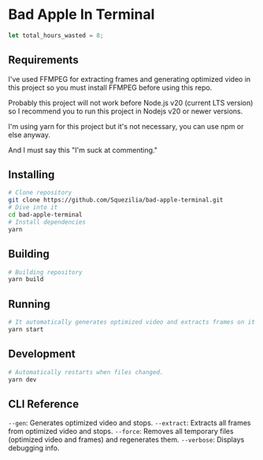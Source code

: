 # Bad Apple In Terminal
```ts
let total_hours_wasted = 8;
```

## Requirements
I've used FFMPEG for extracting frames and generating optimized video in this project so you must install FFMPEG before using this repo. 

Probably this project will not work before Node.js v20 (current LTS version) so I recommend you to run this project in Nodejs v20 or newer versions.

I'm using yarn for this project but it's not necessary, you can use npm or else anyway.

And I must say this "I'm suck at commenting."

## Installing
```bash
# Clone repository
git clone https://github.com/Squezilia/bad-apple-terminal.git
# Dive into it
cd bad-apple-terminal
# Install dependencies
yarn
```

## Building
```bash
# Building repository
yarn build
```

## Running
```bash
# It automatically generates optimized video and extracts frames on it
yarn start
```

## Development
```bash
# Automatically restarts when files changed.
yarn dev
```

## CLI Reference
`--gen`: Generates optimized video and stops.
`--extract`: Extracts all frames from optimized video and stops.
`--force`: Removes all temporary files (optimized video and frames) and regenerates them.
`--verbose`: Displays debugging info.